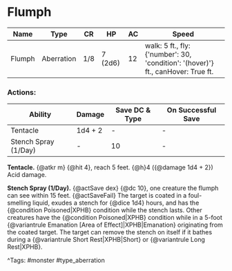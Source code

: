 # Flumph

| Name | Type | CR | HP | AC | Speed |
|------|------|----|----|----|-------|
| Flumph | Aberration | 1/8 | 7 (2d6) | 12 | walk: 5 ft., fly: {'number': 30, 'condition': '(hover)'} ft., canHover: True ft. |

### Actions:

| Ability | Damage | Save DC & Type | On Successful Save |
|---------|--------|----------------|--------------------|
| Tentacle | 1d4 + 2 | - | - |
| Stench Spray (1/Day) | - | 10 | - |


**Tentacle.** {@atkr m} {@hit 4}, reach 5 feet. {@h}4 ({@damage 1d4 + 2}) Acid damage.

**Stench Spray (1/Day).** {@actSave dex} {@dc 10}, one creature the flumph can see within 15 feet. {@actSaveFail} The target is coated in a foul-smelling liquid, exudes a stench for {@dice 1d4} hours, and has the {@condition Poisoned|XPHB} condition while the stench lasts. Other creatures have the {@condition Poisoned|XPHB} condition while in a 5-foot {@variantrule Emanation [Area of Effect]|XPHB|Emanation} originating from the coated target. The target can remove the stench on itself if it bathes during a {@variantrule Short Rest|XPHB|Short} or {@variantrule Long Rest|XPHB}.

^Tags: #monster #type_aberration